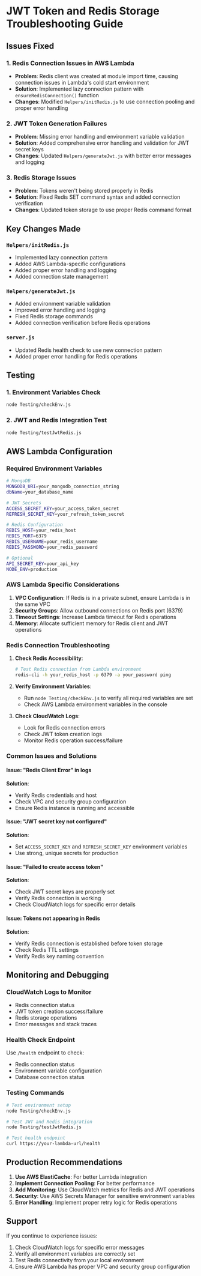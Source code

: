 # JWT Token and Redis Storage Troubleshooting Guide

## Issues Fixed

### 1. Redis Connection Issues in AWS Lambda
- **Problem**: Redis client was created at module import time, causing connection issues in Lambda's cold start environment
- **Solution**: Implemented lazy connection pattern with `ensureRedisConnection()` function
- **Changes**: Modified `Helpers/initRedis.js` to use connection pooling and proper error handling

### 2. JWT Token Generation Failures
- **Problem**: Missing error handling and environment variable validation
- **Solution**: Added comprehensive error handling and validation for JWT secret keys
- **Changes**: Updated `Helpers/generateJwt.js` with better error messages and logging

### 3. Redis Storage Issues
- **Problem**: Tokens weren't being stored properly in Redis
- **Solution**: Fixed Redis SET command syntax and added connection verification
- **Changes**: Updated token storage to use proper Redis command format

## Key Changes Made

### `Helpers/initRedis.js`
- Implemented lazy connection pattern
- Added AWS Lambda-specific configurations
- Added proper error handling and logging
- Added connection state management

### `Helpers/generateJwt.js`
- Added environment variable validation
- Improved error handling and logging
- Fixed Redis storage commands
- Added connection verification before Redis operations

### `server.js`
- Updated Redis health check to use new connection pattern
- Added proper error handling for Redis operations

## Testing

### 1. Environment Variables Check
```bash
node Testing/checkEnv.js
```

### 2. JWT and Redis Integration Test
```bash
node Testing/testJwtRedis.js
```

## AWS Lambda Configuration

### Required Environment Variables
```bash
# MongoDB
MONGODB_URI=your_mongodb_connection_string
dbName=your_database_name

# JWT Secrets
ACCESS_SECRET_KEY=your_access_token_secret
REFRESH_SECRET_KEY=your_refresh_token_secret

# Redis Configuration
REDIS_HOST=your_redis_host
REDIS_PORT=6379
REDIS_USERNAME=your_redis_username
REDIS_PASSWORD=your_redis_password

# Optional
API_SECRET_KEY=your_api_key
NODE_ENV=production
```

### AWS Lambda Specific Considerations

1. **VPC Configuration**: If Redis is in a private subnet, ensure Lambda is in the same VPC
2. **Security Groups**: Allow outbound connections on Redis port (6379)
3. **Timeout Settings**: Increase Lambda timeout for Redis operations
4. **Memory**: Allocate sufficient memory for Redis client and JWT operations

### Redis Connection Troubleshooting

1. **Check Redis Accessibility**:
   ```bash
   # Test Redis connection from Lambda environment
   redis-cli -h your_redis_host -p 6379 -a your_password ping
   ```

2. **Verify Environment Variables**:
   - Run `node Testing/checkEnv.js` to verify all required variables are set
   - Check AWS Lambda environment variables in the console

3. **Check CloudWatch Logs**:
   - Look for Redis connection errors
   - Check JWT token creation logs
   - Monitor Redis operation success/failure

### Common Issues and Solutions

#### Issue: "Redis Client Error" in logs
**Solution**: 
- Verify Redis credentials and host
- Check VPC and security group configuration
- Ensure Redis instance is running and accessible

#### Issue: "JWT secret key not configured"
**Solution**:
- Set `ACCESS_SECRET_KEY` and `REFRESH_SECRET_KEY` environment variables
- Use strong, unique secrets for production

#### Issue: "Failed to create access token"
**Solution**:
- Check JWT secret keys are properly set
- Verify Redis connection is working
- Check CloudWatch logs for specific error details

#### Issue: Tokens not appearing in Redis
**Solution**:
- Verify Redis connection is established before token storage
- Check Redis TTL settings
- Verify Redis key naming convention

## Monitoring and Debugging

### CloudWatch Logs to Monitor
- Redis connection status
- JWT token creation success/failure
- Redis storage operations
- Error messages and stack traces

### Health Check Endpoint
Use `/health` endpoint to check:
- Redis connection status
- Environment variable configuration
- Database connection status

### Testing Commands
```bash
# Test environment setup
node Testing/checkEnv.js

# Test JWT and Redis integration
node Testing/testJwtRedis.js

# Test health endpoint
curl https://your-lambda-url/health
```

## Production Recommendations

1. **Use AWS ElastiCache**: For better Lambda integration
2. **Implement Connection Pooling**: For better performance
3. **Add Monitoring**: Use CloudWatch metrics for Redis and JWT operations
4. **Security**: Use AWS Secrets Manager for sensitive environment variables
5. **Error Handling**: Implement proper retry logic for Redis operations

## Support

If you continue to experience issues:
1. Check CloudWatch logs for specific error messages
2. Verify all environment variables are correctly set
3. Test Redis connectivity from your local environment
4. Ensure AWS Lambda has proper VPC and security group configuration
